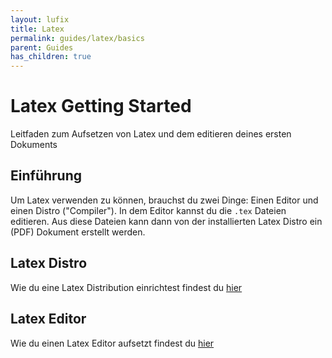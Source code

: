 ```yaml
---
layout: lufix
title: Latex
permalink: guides/latex/basics
parent: Guides
has_children: true
---
```


# Latex Getting Started

Leitfaden zum Aufsetzen von Latex und dem editieren deines ersten Dokuments

## Einführung

Um Latex verwenden zu können, brauchst du zwei Dinge: Einen Editor und einen Distro ("Compiler"). In dem Editor kannst du die `.tex` Dateien editieren. Aus diese Dateien kann dann von der installierten Latex Distro ein (PDF) Dokument erstellt werden.

## Latex Distro

Wie du eine Latex Distribution einrichtest findest du [hier](distro)

## Latex Editor

Wie du einen Latex Editor aufsetzt findest du [hier](editor)

